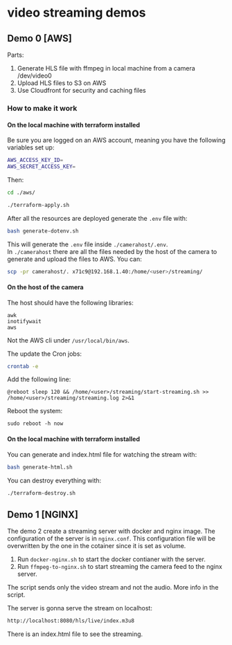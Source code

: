 # video streaming demos

## Demo 0 [AWS]

Parts:

1. Generate HLS file with ffmpeg in local machine from a camera /dev/video0
2. Upload HLS files to S3 on AWS
3. Use Cloudfront for security and caching files

### How to make it work

#### On the local machine with terraform installed

Be sure you are logged on an AWS account, meaning you have the following
variables set up:
```bash
AWS_ACCESS_KEY_ID=
AWS_SECRET_ACCESS_KEY=
```

Then:
```bash
cd ./aws/

./terraform-apply.sh
```

After all the resources are deployed generate the `.env` file with:

```bash
bash generate-dotenv.sh
```

This will generate the `.env` file inside `./camerahost/.env`.\
In `./camerahost` there are all the files needed by the host of the camera to
generate and upload the files to AWS. You can:

```bash
scp -pr camerahost/. x71c9@192.168.1.40:/home/<user>/streaming/
```

#### On the host of the camera

The host should have the following libraries:
```
awk
inotifywait
aws
```
Not the AWS cli under `/usr/local/bin/aws`.

The update the Cron jobs:
```bash
crontab -e
```

Add the following line:
```
@reboot sleep 120 && /home/<user>/streaming/start-streaming.sh >> /home/<user>/streaming/streaming.log 2>&1
```

Reboot the system:
```
sudo reboot -h now
```

#### On the local machine with terraform installed

You can generate and index.html file for watching the stream with:

```bash
bash generate-html.sh
```

You can destroy everything with:

```bash
./terraform-destroy.sh
```


## Demo 1 [NGINX]

The demo 2 create a streaming server with docker and nginx image. The
configuration of the server is in `nginx.conf`. This configuration file
will be overwritten by the one in the cotainer since it is set as volume.

1. Run `docker-nginx.sh` to start the docker contianer with the server.
2. Run `ffmpeg-to-nginx.sh` to start streaming the camera feed to the nginx
server.

The script sends only the video stream and not the audio. More info in the
script.

The server is gonna serve the stream on localhost:

```bash
http://localhost:8080/hls/live/index.m3u8
```

There is an index.html file to see the streaming.
